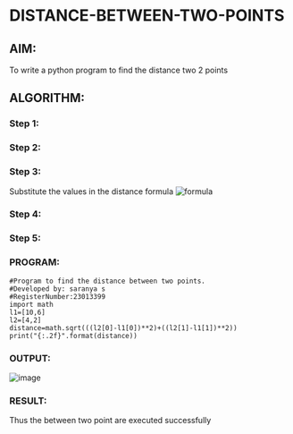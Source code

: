 # DISTANCE-BETWEEN-TWO-POINTS

## AIM:
To write a python program to find the distance two 2 points
## ALGORITHM:
### Step 1: 
### Step 2: 
### Step 3: 
Substitute the values in the distance formula  ![formula](/formula.JPG)
### Step 4: 
### Step 5: 
### PROGRAM:
```
#Program to find the distance between two points.
#Developed by: saranya s
#RegisterNumber:23013399
import math
l1=[10,6]
l2=[4,2]
distance=math.sqrt(((l2[0]-l1[0])**2)+((l2[1]-l1[1])**2))
print("{:.2f}".format(distance))
```
### OUTPUT:
![image](https://github.com/srisrisaranya/DISTANCE-BETWEEN-TWO-POINTS/assets/148516638/61fe934e-b879-49ec-8536-7a4e06882c1d)


### RESULT:
Thus the between two point are executed successfully
